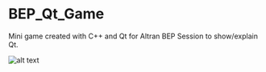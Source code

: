 # BEP_Qt_Game
Mini game created with C++ and Qt for Altran BEP Session to show/explain Qt.

![alt text](https://github.com/kevinheyvaert/BEP_Qt_Game/edit/master/Qt_Game.png)


